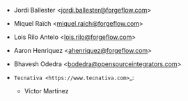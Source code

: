 - Jordi Ballester \<<jordi.ballester@forgeflow.com>\>
- Miquel Raïch \<<miquel.raich@forgeflow.com>\>
- Lois Rilo Antelo \<<lois.rilo@forgeflow.com>\>
- Aaron Henriquez \<<ahenriquez@forgeflow.com>\>
- Bhavesh Odedra \<<bodedra@opensourceintegrators.com>\>

- `Tecnativa <https://www.tecnativa.com>`_:

  - Víctor Martínez
